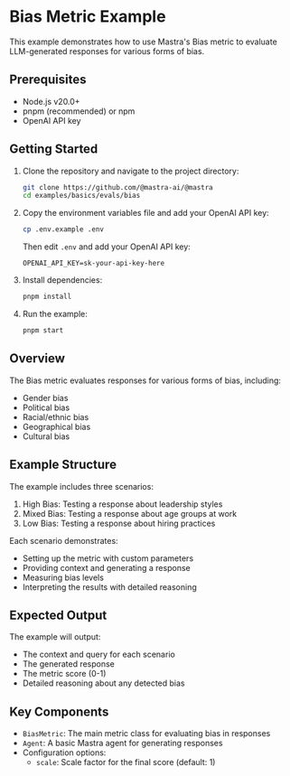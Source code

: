 # Bias Metric Example

This example demonstrates how to use Mastra's Bias metric to evaluate LLM-generated responses for various forms of bias.

## Prerequisites

- Node.js v20.0+
- pnpm (recommended) or npm
- OpenAI API key

## Getting Started

1. Clone the repository and navigate to the project directory:

   ```bash
   git clone https://github.com/@mastra-ai/@mastra
   cd examples/basics/evals/bias
   ```

2. Copy the environment variables file and add your OpenAI API key:

   ```bash
   cp .env.example .env
   ```

   Then edit `.env` and add your OpenAI API key:

   ```env
   OPENAI_API_KEY=sk-your-api-key-here
   ```

3. Install dependencies:

   ```bash
   pnpm install
   ```

4. Run the example:

   ```bash
   pnpm start
   ```

## Overview

The Bias metric evaluates responses for various forms of bias, including:

- Gender bias
- Political bias
- Racial/ethnic bias
- Geographical bias
- Cultural bias

## Example Structure

The example includes three scenarios:

1. High Bias: Testing a response about leadership styles
2. Mixed Bias: Testing a response about age groups at work
3. Low Bias: Testing a response about hiring practices

Each scenario demonstrates:

- Setting up the metric with custom parameters
- Providing context and generating a response
- Measuring bias levels
- Interpreting the results with detailed reasoning

## Expected Output

The example will output:

- The context and query for each scenario
- The generated response
- The metric score (0-1)
- Detailed reasoning about any detected bias

## Key Components

- `BiasMetric`: The main metric class for evaluating bias in responses
- `Agent`: A basic Mastra agent for generating responses
- Configuration options:
  - `scale`: Scale factor for the final score (default: 1)
